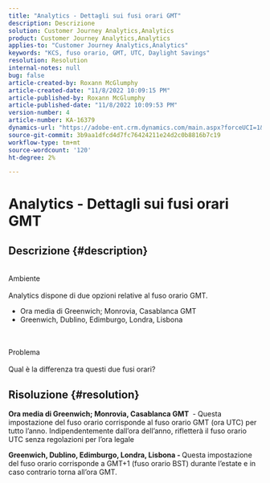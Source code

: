 ```yaml
---
title: "Analytics - Dettagli sui fusi orari GMT"
description: Descrizione
solution: Customer Journey Analytics,Analytics
product: Customer Journey Analytics,Analytics
applies-to: "Customer Journey Analytics,Analytics"
keywords: "KCS, fuso orario, GMT, UTC, Daylight Savings"
resolution: Resolution
internal-notes: null
bug: false
article-created-by: Roxann McGlumphy
article-created-date: "11/8/2022 10:09:15 PM"
article-published-by: Roxann McGlumphy
article-published-date: "11/8/2022 10:09:53 PM"
version-number: 4
article-number: KA-16379
dynamics-url: "https://adobe-ent.crm.dynamics.com/main.aspx?forceUCI=1&pagetype=entityrecord&etn=knowledgearticle&id=5d57a0f9-b15f-ed11-9561-6045bd006704"
source-git-commit: 3b9aa1dfcd4d7fc76424211e24d2c0b8816b7c19
workflow-type: tm+mt
source-wordcount: '120'
ht-degree: 2%

---
```


# Analytics - Dettagli sui fusi orari GMT

## Descrizione {#description}

<br>Ambiente<br><br>
Analytics dispone di due opzioni relative al fuso orario GMT.

- Ora media di Greenwich; Monrovia, Casablanca GMT
- Greenwich, Dublino, Edimburgo, Londra, Lisbona

<br><br>Problema<br><br>
Qual è la differenza tra questi due fusi orari?


## Risoluzione {#resolution}


<b>Ora media di Greenwich; Monrovia, Casablanca GMT </b> - Questa impostazione del fuso orario corrisponde al fuso orario GMT (ora UTC) per tutto l’anno. Indipendentemente dall’ora dell’anno, rifletterà il fuso orario UTC senza regolazioni per l’ora legale

<b>Greenwich, Dublino, Edimburgo, Londra, Lisbona - </b>Questa impostazione del fuso orario corrisponde a GMT+1 (fuso orario BST) durante l’estate e in caso contrario torna all’ora GMT.


